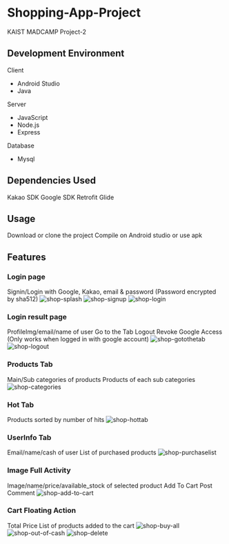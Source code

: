 # Shopping-App-Project
KAIST MADCAMP Project-2

## Development Environment
Client
- Android Studio
- Java

Server
- JavaScript
- Node.js
- Express

Database
- Mysql


## Dependencies Used
Kakao SDK
Google SDK
Retrofit
Glide

## Usage
Download or clone the project
Compile on Android studio or use apk

## Features

### Login page
Signin/Login with Google, Kakao, email & password (Password encrypted by sha512)
![shop-splash](https://user-images.githubusercontent.com/65812107/135447060-5b43e838-9b33-420c-8275-938ca38e7f43.gif)
![shop-signup](https://user-images.githubusercontent.com/65812107/135448438-3082a2eb-1baf-45d0-a508-78e8060003b5.gif)
![shop-login](https://user-images.githubusercontent.com/65812107/135448427-f6e0dd89-a5c9-4d65-9479-b0abcfdf2b46.gif)

### Login result page
ProfileImg/email/name of user
Go to the Tab
Logout
Revoke Google Access (Only works when logged in with google account)
![shop-gotothetab](https://user-images.githubusercontent.com/65812107/135448419-5ca19fe8-e024-4d66-bf8c-e43f40602e6c.gif)
![shop-logout](https://user-images.githubusercontent.com/65812107/135448430-555e8b1f-b4ad-4fbb-a571-9428ff6c7e84.gif)

### Products Tab
Main/Sub categories of products
Products of each sub categories
![shop-categories](https://user-images.githubusercontent.com/65812107/135448449-2568aa84-47c5-42db-b099-f4cf74d06595.gif)


### Hot Tab
Products sorted by number of hits
![shop-hottab](https://user-images.githubusercontent.com/65812107/135448423-5962732b-7636-4e29-a685-0537594e0ffc.gif)

### UserInfo Tab
Email/name/cash of user
List of purchased products
![shop-purchaselist](https://user-images.githubusercontent.com/65812107/135448434-885be64b-796e-40a0-b05b-7dd4c2333b61.gif)
### Image Full Activity
Image/name/price/available_stock of selected product
Add To Cart
Post Comment
![shop-add-to-cart](https://user-images.githubusercontent.com/65812107/135448444-1c07b4d1-dd38-44e4-ae68-9dd262db1a4f.gif)

### Cart Floating Action
Total Price
List of products added to the cart
![shop-buy-all](https://user-images.githubusercontent.com/65812107/135448447-f565248f-b0d0-43a5-be92-c2361e8315a8.gif)
![shop-out-of-cash](https://user-images.githubusercontent.com/65812107/135448433-5e6f8c4c-2af6-4c81-9d62-5250cb54336c.gif)
![shop-delete](https://user-images.githubusercontent.com/65812107/135448453-b5a929f6-6f37-4c10-b455-0e3cc6dd644c.gif)
